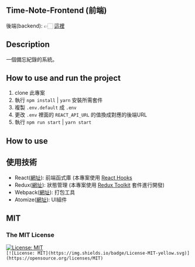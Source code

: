 ## Time-Note-Frontend (前端)
後端(backend): 👉🏻 [這裡](https://github.com/pock999/time-note-backend)

## Description
一個備忘紀錄的系統。

## How to use and run the project
1. clone 此專案
2. 執行 `npm install` | `yarn` 安裝所需套件
3. 複製 `.env.default` 成 `.env`
4. 更改 `.env` 裡面的 `REACT_API_URL` 的值換成對應的後端URL
5. 執行 `npm run start` | `yarn start`

## How to use


## 使用技術
- React([網址](https://zh-hant.reactjs.org/)): 前端函式庫 (本專案使用 [React Hooks](https://zh-hant.reactjs.org/docs/hooks-intro.html)
- Redux([網址](https://redux.js.org/)): 狀態管理 (本專案使用 [Redux Toolkit](https://redux-toolkit.js.org/) 套件進行開發)
- Webpack([網址](https://webpack.js.org/)): 打包工具
- Atomize([網址](https://atomizecode.com/)): UI組件


## MIT
### The MIT License
[![License: MIT](https://img.shields.io/badge/License-MIT-yellow.svg)](https://opensource.org/licenses/MIT)  
`[![License: MIT](https://img.shields.io/badge/License-MIT-yellow.svg)](https://opensource.org/licenses/MIT)`

